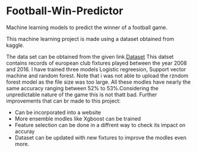 # Football-Win-Predictor
Machine learning models to predict the winner of a football game.

<p>This machine learning project is made using a dataset obtained from kaggle.</p>
 The data set can be obtained from the given link.<a href="https://www.kaggle.com/hugomathien/soccer">Dataset</a>
 This datset contains records of european club fixtures played between the year 2008 and 2016.
 I have trained three models Logistic regreesion, Support vector machine and random forest.
 Note that i was not able to upload the rzndom forest model as the file size was too large.
 All these modles have nearly the same accuracy ranging between 52% to 53%.Considering the unpredictable nature of the game this is not thatt bad.
 Further improvements that can br made to this project:
     <ul>
        <li>Can be incorporated into  a website</li>
        <li>More ensemble modles like Xgboost can be trained</li>
  <li>Feature selection can be done in a diffrent way to check its impact on accuray</li>
  <li>Dataset can be updated with new fixtures to improve the modles even more.</li>
  </ul>
